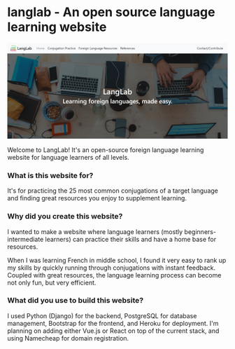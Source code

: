 # langlab - An open source language learning website
![Photo of the website](/staticfiles/images/website_picture.png)

Welcome to LangLab! It's an open-source foreign language learning website for language learners of all levels.

### What is this website for?
It's for practicing the 25 most common conjugations of a target language and finding great resources you enjoy to supplement learning.

### Why did you create this website?
I wanted to make a website where language learners (mostly beginners-intermediate learners) can practice their skills and have a home base for resources.

When I was learning French in middle school, I found it very easy to rank up my skills by quickly running through conjugations with instant feedback. Coupled with great resources, the language learning process can become not only fun, but very efficient.

### What did you use to build this website?
I used Python (Django) for the backend, PostgreSQL for database management, Bootstrap for the frontend, and Heroku for deployment. I'm planning on adding either Vue.js or React on top of the current stack, and using Namecheap for domain registration.
